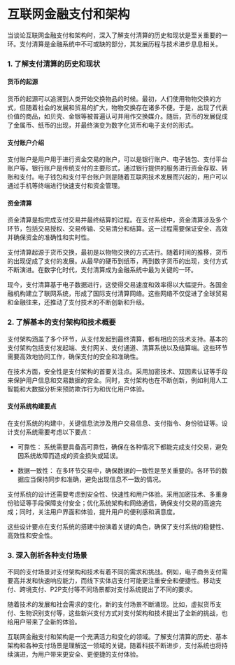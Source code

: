 # 互联网金融支付和架构

当谈论互联网金融支付和架构时，深入了解支付清算的历史和现状是至关重要的一环。支付清算是金融系统中不可或缺的部分，其发展历程与技术进步息息相关。

### 1. 了解支付清算的历史和现状



#### 货币的起源
货币的起源可以追溯到人类开始交换物品的时候。最初，人们使用物物交换的方式，但随着社会的发展和贸易的扩大，物物交换存在诸多不便。于是，出现了代表价值的商品，如贝壳、金银等被普遍认可并用作交换媒介。随后，货币的发展促成了金属币、纸币的出现，并最终演变为数字化货币和电子支付的形式。

#### 支付账户介绍
支付账户是用户用于进行资金交易的账户，可以是银行账户、电子钱包、支付平台账户等。银行账户是传统支付的主要形式，通过银行提供的服务进行资金存取、转账和支付。电子钱包和支付平台账户则是随着互联网技术发展而兴起的，用户可以通过手机等终端进行快速支付和资金管理。

#### 资金清算
资金清算是指完成支付交易并最终结算的过程。在支付系统中，资金清算涉及多个环节，包括交易授权、交易传输、交易清分和结算。这一过程需要保证安全、高效并确保资金的准确性和实时性。

支付清算起源于货币交换，最初是以物物交换的方式进行。随着时间的推移，货币的出现促成了支付的发展。从最早的硬币到纸币，再到数字货币的出现，支付方式不断演进。在数字化时代，支付清算成为金融系统中最为关键的一环。

现今，支付清算基于电子数据进行，这使得交易速度和效率得以大幅提升。各国金融机构建立了联网系统，形成了国际支付清算网络。这些网络不仅促进了全球贸易和金融往来，还推动了支付技术的不断创新和升级。

### 2. 了解基本的支付架构和技术概要

支付架构涵盖了多个环节，从支付发起到最终清算，都有相应的技术支持。基本的支付架构包括支付发起端、支付网关、支付通道、清算系统以及结算端。这些环节需要高效地协同工作，确保支付的安全和准确性。

在技术方面，安全性是支付架构的首要关注点。采用加密技术、双因素认证等手段来保护用户信息和交易数据的安全。同时，支付架构也在不断创新，例如利用人工智能和大数据分析来预防欺诈行为和优化用户体验。

#### 支付系统构建要点
在支付系统的构建中，关键信息流涉及用户交易信息、支付指令、身份验证等。设计支付系统需要考虑以下要点：

* 可靠性： 系统需要具备高可靠性，确保在各种情况下都能完成支付交易，避免因系统故障而造成的资金损失或延误。

* 数据一致性： 在多环节交易中，确保数据的一致性是至关重要的。各环节的数据应当保持同步和准确，避免出现信息不一致的情况。

支付系统的设计还需要考虑到安全性、快速性和用户体验。采用加密技术、多重身份验证等手段保障支付安全；优化系统架构和网络通信，确保支付交易的高速完成；同时，关注用户界面和体验，提升用户的便利感和满意度。

这些设计要点在支付系统的搭建中扮演着关键的角色，确保了支付系统的稳健性、高效性和安全性。

### 3. 深入剖析各种支付场景

不同的支付场景对支付架构和技术有着不同的需求和挑战。例如，电子商务支付需要高并发和快速响应能力，而线下实体店支付可能更注重安全和便捷性。移动支付、跨境支付、P2P支付等不同场景都对支付系统提出了不同的要求。

随着技术的发展和社会需求的变化，新的支付场景不断涌现。比如，虚拟货币支付、生物识别支付等，这些新兴支付方式对支付架构和技术提出了全新的挑战，也给用户带来了全新的体验。

互联网金融支付和架构是一个充满活力和变化的领域。了解支付清算的历史、基本架构和各种支付场景是理解这一领域的关键。随着科技不断进步，支付系统也将持续演进，为用户带来更安全、更便捷的支付体验。